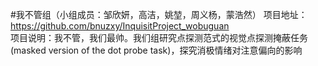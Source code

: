 #我不管组（小组成员：邹欣妍，高洁，姚堃，周义杨，蒙浩然）
  项目地址：https://github.com/bnuzxy/InquisitProject_wobuguan        
  项目说明：我不管，我们最帅。我们组研究点探测范式的视觉点探测掩蔽任务(masked version of the dot probe task)，探究消极情绪对注意偏向的影响
